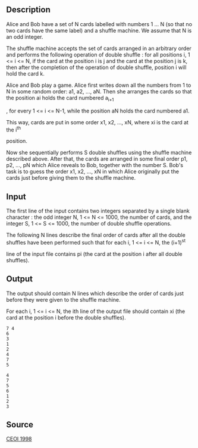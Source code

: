 <h2>Description</h2><p>Alice and Bob have a set of N cards labelled with numbers 1 ... N (so that no two cards have the same label) and a shuffle machine. We assume that N is an odd integer. 
</p>The shuffle machine accepts the set of cards arranged in an arbitrary order and performs the following operation of double shuffle : for all positions i, 1 &lt;= i &lt;= N, if the card at the position i is j and the card at the position j is k, then after the completion of the operation of double shuffle, position i will hold the card k. 

Alice and Bob play a game. Alice first writes down all the numbers from 1 to N in some random order: a1, a2, ..., aN. Then she arranges the cards so that the position ai holds the card numbered a<sub>i+1</sub><p>, for every 1 &lt;= i &lt;= N-1, while the position aN holds the card numbered a1. 
</p>
This way, cards are put in some order x1, x2, ..., xN, where xi is the card at the i<sup>th</sup><p> position. 
</p>
Now she sequentially performs S double shuffles using the shuffle machine described above. After that, the cards are arranged in some final order p1, p2, ..., pN which Alice reveals to Bob, together with the number S. Bob's task is to guess the order x1, x2, ..., xN in which Alice originally put the cards just before giving them to the shuffle machine. 
<h2>Input</h2><p>The first line of the input contains two integers separated by a single blank character : the odd integer N, 1 &lt;= N &lt;= 1000, the number of cards, and the integer S, 1 &lt;= S &lt;= 1000, the number of double shuffle operations. 
</p>The following N lines describe the final order of cards after all the double shuffles have been performed such that for each i, 1 &lt;= i &lt;= N, the (i+1)<sup>st</sup><p> line of the input file contains pi (the card at the position i after all double shuffles). 
</p><h2>Output</h2><p>The output should contain N lines which describe the order of cards just before they were given to the shuffle machine. 
</p>For each i, 1 &lt;= i &lt;= N, the ith line of the output file should contain xi (the card at the position i before the double shuffles). 
<pre><code class="language-input1">7 4
6
3
1
2
4
7
5
</code></pre><pre><code class="language-output1">4
7
5
6
1
2
3</code></pre><h2>Source</h2><a href="searchproblem?field=source&amp;key=CEOI+1998">CEOI 1998</a>